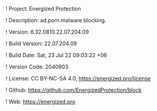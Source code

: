 ! Project: Energized Protection

! Description: ad.porn.malware blocking.

! Version: 6.32.0810.22.07.204.09

! Build Version: 22.07.204.09

! Build Date: Sat, 23 Jul 22 09:03:22 +06

! Version Code: 2040903

! License: CC BY-NC-SA 4.0, https://energized.pro/license

! Github: https://github.com/EnergizedProtection/block

! Web: https://energized.pro
